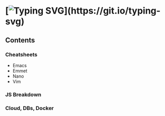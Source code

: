 [![Typing SVG](https://readme-typing-svg.herokuapp.com?font=Roboto&size=24&duration=4000&width=630&lines=Welcome+to+the+Coding+Cheatsheets+Notes+Repository!)](https://git.io/typing-svg)
==================================
## Contents
### Cheatsheets
- Emacs
- Emmet
- Nano
- Vim
### JS Breakdown
### Cloud, DBs, Docker
